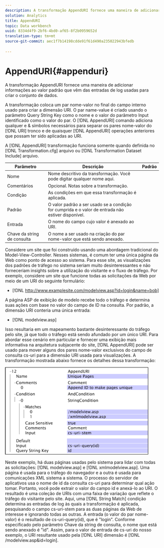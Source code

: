 ```yaml
---
description: A transformação AppendURI fornece uma maneira de adicionar informações ao valor padrão que vêm das entradas de log usadas para criar o conjunto de dados.
solution: Analytics
title: AppendURI
topic: Data workbench
uuid: 8334d4f9-2bf6-4bd0-af65-8f2b0959652d
translation-type: tm+mt
source-git-commit: aec1f7b14198cdde91f61d490a235022943bfedb

---
```



# AppendURI{#appenduri}

A transformação AppendURI fornece uma maneira de adicionar informações ao valor padrão que vêm das entradas de log usadas para criar o conjunto de dados.

A transformação coloca um par nome-valor no final do campo interno usado para criar a dimensão URI. O par name-value é criado usando o parâmetro Query String Key como o nome e o valor do parâmetro Input identificado como o valor do par. O [!DNL AppendURI] comando adiciona qualquer e &amp; símbolos necessários para separar os pares nome-valor do [!DNL URI] tronco e de quaisquer [!DNL AppendURI] operações anteriores que possam ter sido aplicadas ao URI.

A [!DNL AppendURI] transformação funciona somente quando definida no [!DNL Transformation.cfg] arquivo ou [!DNL Transformation Dataset Include] arquivo.

| Parâmetro | Descrição | Padrão |
|---|---|---|
| Nome | Nome descritivo da transformação. Você pode digitar qualquer nome aqui. |  |
| Comentários | Opcional. Notas sobre a transformação. |  |
| Condição | As condições em que essa transformação é aplicada. |  |
| Padrão | O valor padrão a ser usado se a condição for cumprida e o valor de entrada não estiver disponível. |  |
| Entrada | O nome do campo cujo valor é anexado ao URI. |  |
| Chave da string de consulta | O nome a ser usado na criação do par nome-valor que está sendo anexado. |  |

Considere um site que foi construído usando uma abordagem tradicional do Model-View-Controller. Nesses sistemas, é comum ter uma única página da Web como ponto de acesso ao sistema. Para esse site, as visualizações dos padrões de tráfego no sistema seriam muito desinteressantes e não forneceriam insights sobre a utilização do visitante e o fluxo de tráfego. Por exemplo, considere um site que funcione todas as solicitações da Web por meio de um URI do seguinte formulário:

* [!DNL http://www.examplesite.com/modelview.asp?id=login&name=bob]

A página ASP de exibição de modelo recebe todo o tráfego e determina suas ações com base no valor do campo de ID na consulta. Por padrão, a dimensão URI conteria uma única entrada:

* [!DNL modelview.asp]

Isso resultaria em um mapeamento bastante desinteressante do tráfego pelo site, já que todo o tráfego está sendo afundado por um único URI. Para abordar esse cenário em particular e fornecer uma exibição mais informativa na arquitetura subjacente do site, [!DNL AppendURI] pode ser usado para mover alguns dos pares nome-valor exclusivos do campo de consulta cs-uri para a dimensão URI usada para visualizações. A transformação mostrada abaixo fornece os detalhes dessa transformação:

![](assets/cfg_TransformationType_AppendURI.png)

Neste exemplo, há duas páginas usadas pelo sistema para lidar com todas as solicitações: [!DNL modelview.asp] e [!DNL xmlmodelview.asp]. Uma página é usada para o tráfego do navegador e a outra é usada para comunicações XML sistema a sistema. O processo do servidor de aplicativos usa o nome de id da consulta cs-uri para determinar qual ação tomar. Portanto, você pode extrair o valor do campo id e anexá-lo ao URI. O resultado é uma coleção de URIs com uma faixa de variação que reflete o tráfego do visitante pelo site. Aqui, uma [!DNL String Match] condição determina as entradas de log às quais a transformação é aplicada, pesquisando o campo cs-uri-stem para as duas páginas da Web de interesse e ignorando todas as outras. A entrada (o valor do par nome-valor) é o resultado de cs-uri-query(id), que é &quot;login&quot;. Conforme especificado pelo parâmetro Chave da string de consulta, o nome que está sendo anexado é &quot;id&quot;. Assim, para o valor de entrada de cs-uri do nosso exemplo, o URI resultante usado pela [!DNL URI] dimensão é [!DNL /modelview.asp&id=login].
